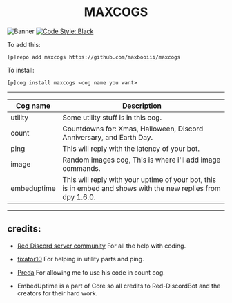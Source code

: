 <h1 align="center">MAXCOGS</h1>

<img src="https://i.imgur.com/9WesmVE.png" alt="Banner" style="max-width:100%;">

  <a href="https://github.com/ambv/black">
    <img src="https://img.shields.io/badge/code%20style-black-000000.svg" alt="Code Style: Black">
  </a>


To add this: 

`[p]repo add maxcogs https://github.com/maxbooiii/maxcogs`

To install:

`[p]cog install maxcogs <cog name you want>`

---------------------------------------------------------------

<table>
<thead>
<tr>
<th>Cog name</th>
<th>Description</th>
</tr>
</thead>
<tbody>
<tr>
<td>utility</td>
<td>Some utility stuff is in this cog.</td>
</tr>
<tr>
<td>count</td>
<td>Countdowns for: Xmas, Halloween, Discord Anniversary, and Earth Day.</td>
</tr>
</tr>
<td>ping</td>
<td>This will reply with the latency of your bot.</td>
</tr>
</tr>
<td>image</td>
<td>Random images cog, This is where i'll add image commands.</td>
</tr>
<td>embeduptime</td>
<td>This will reply with your uptime of your bot, this is in embed and shows with the new replies from dpy 1.6.0.</td>
</tr>
</tbody>
</table>

----------------------------------------------------------------
## credits:
- [Red Discord server community](https://discord.gg/red) For all the help with coding. 

- [fixator10](https://github.com/fixator10/Fixator10-Cogs) For helping in utility parts and ping.

- [Preda](https://github.com/PredaaA/predacogs) For allowing me to use his code in count cog.

- EmbedUptime is a part of Core so all credits to Red-DiscordBot and the creators for their hard work.
